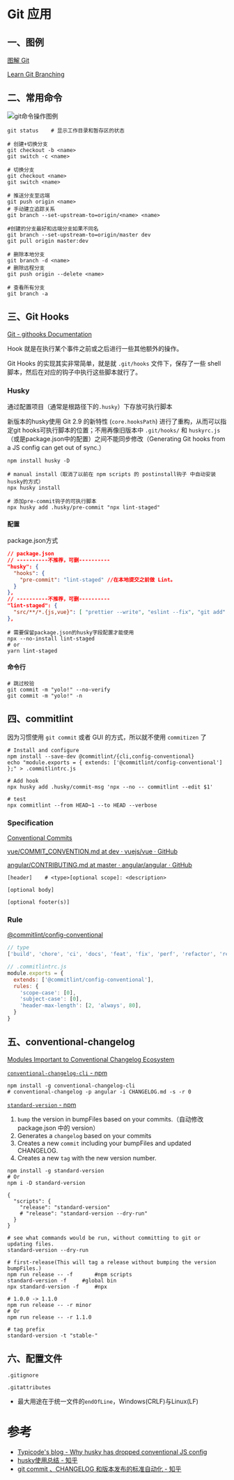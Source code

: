 # Git 应用

## 一、图例

[图解 Git](https://marklodato.github.io/visual-git-guide/index-zh-cn.html)

[Learn Git Branching](https://learngitbranching.js.org/?locale=zh_CN)

## 二、常用命令

![git命令操作图例](https://i.stack.imgur.com/cZkcV.jpg)

```shell
git status    # 显示工作目录和暂存区的状态

# 创建+切换分支
git checkout -b <name>
git switch -c <name>

# 切换分支
git checkout <name>
git switch <name>

# 推送分支至远端
git push origin <name>
# 手动建立追踪关系
git branch --set-upstream-to=origin/<name> <name>

#创建的分支最好和远端分支如果不同名
git branch --set-upstream-to=origin/master dev
git pull origin master:dev

# 删除本地分支
git branch -d <name>
# 删除远程分支
git push origin --delete <name>

# 查看所有分支
git branch -a
```

## 三、Git Hooks

[Git - githooks Documentation](https://git-scm.com/docs/githooks)

Hook 就是在执行某个事件之前或之后进行一些其他额外的操作。

Git Hooks 的实现其实非常简单，就是就 `.git/hooks` 文件下，保存了一些 shell 脚本，然后在对应的钩子中执行这些脚本就行了。

### Husky

通过配置项目（通常是根路径下的`.husky`）下存放可执行脚本

新版本的husky使用 Git 2.9 的新特性 (`core.hooksPath`) 进行了重构，从而可以指定git hooks可执行脚本的位置；不用再像旧版本中 `.git/hooks/` 和  `huskyrc.js`（或是package.json中的配置）之间不能同步修改（Generating Git hooks from a JS config can get out of sync.）

```shell
npm install husky -D

# manual install（取消了以前在 npm scripts 的 postinstall钩子 中自动安装husky的方式）
npx husky install

# 添加pre-commit钩子的可执行脚本
npx husky add .husky/pre-commit "npx lint-staged"
```

#### 配置

package.json方式

```json
// package.json
// ----------不推荐，可删----------
"husky": {
  "hooks": {
    "pre-commit": "lint-staged" //在本地提交之前做 Lint。
  }
},
// ----------不推荐，可删----------
"lint-staged": {
  "src/**/*.{js,vue}": [ "prettier --write", "eslint --fix", "git add" ]
},
```

```shell
# 需要保留package.json的husky字段配置才能使用
npx --no-install lint-staged
# or
yarn lint-staged
```

#### 命令行

```shell
# 跳过校验
git commit -m "yolo!" --no-verify
git commit -m "yolo!" -n
```

## 四、commitlint

因为习惯使用 `git commit` 或者 GUI 的方式，所以就不使用 `commitizen` 了

```shell
# Install and configure
npm install --save-dev @commitlint/{cli,config-conventional}
echo "module.exports = { extends: ['@commitlint/config-conventional'] };" > .commitlintrc.js

# Add hook
npx husky add .husky/commit-msg 'npx --no -- commitlint --edit $1'

# test
npx commitlint --from HEAD~1 --to HEAD --verbose
```

### Specification

[Conventional Commits](https://www.conventionalcommits.org/en/v1.0.0/)

[vue/COMMIT_CONVENTION.md at dev · vuejs/vue · GitHub](https://github.com/vuejs/vue/blob/dev/.github/COMMIT_CONVENTION.md)

[angular/CONTRIBUTING.md at master · angular/angular · GitHub](https://github.com/angular/angular/blob/master/CONTRIBUTING.md#commit)

```shell
[header]	# <type>[optional scope]: <description>

[optional body]

[optional footer(s)]
```

### Rule

[@commitlint/config-conventional](https://www.npmjs.com/package/@commitlint/config-conventional)

```js
// type
['build', 'chore', 'ci', 'docs', 'feat', 'fix', 'perf', 'refactor', 'revert', 'style', 'test']
```

```js
// .commitlintrc.js
module.exports = {
  extends: ['@commitlint/config-conventional'],
  rules: {
    'scope-case': [0],
    'subject-case': [0],
    'header-max-length': [2, 'always', 80],
  }
}
```

## 五、conventional-changelog

[Modules Important to Conventional Changelog Ecosystem](https://github.com/conventional-changelog/conventional-changelog#modules-important-to-conventional-changelog-ecosystem)

[`conventional-changelog-cli`  -  npm](https://www.npmjs.com/package/conventional-changelog-cli)

```shell
npm install -g conventional-changelog-cli
# conventional-changelog -p angular -i CHANGELOG.md -s -r 0
```

[`standard-version`  -  npm](https://www.npmjs.com/package/standard-version)

1. `bump` the version in bumpFiles based on your commits.（自动修改 package.json 中的 version）
2. Generates a `changelog` based on your commits 
3. Creates a new `commit` including your bumpFiles and updated CHANGELOG.
4. Creates a new `tag` with the new version number.

```shell
npm install -g standard-version
# Or
npm i -D standard-version
```

```shell
{
  "scripts": {
    "release": "standard-version"
    # "release": "standard-version --dry-run"
  }
}
```

```shell
# see what commands would be run, without committing to git or updating files.
standard-version --dry-run

# first-release(This will tag a release without bumping the version bumpFiles.)
npm run release -- -f		#npm scripts
standard-version -f		#global bin
npx standard-version -f		#npx

# 1.0.0 -> 1.1.0
npm run release -- -r minor
# Or
npm run release -- -r 1.1.0

# tag prefix
standard-version -t "stable-"
```



## 六、配置文件

`.gitignore`

`.gitattributes`

- 最大用途在于统一文件的`endOfLine`，Windows(CRLF)与Linux(LF)

# 参考

- [Typicode's blog - Why husky has dropped conventional JS config](https://blog.typicode.com/husky-git-hooks-javascript-config/)
- [husky使用总结 - 知乎](https://zhuanlan.zhihu.com/p/366786798)
- [git commit 、CHANGELOG 和版本发布的标准自动化 - 知乎](https://zhuanlan.zhihu.com/p/51894196)